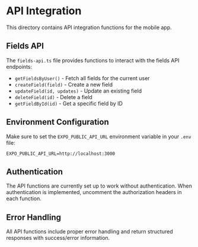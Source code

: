 # API Integration

This directory contains API integration functions for the mobile app.

## Fields API

The `fields-api.ts` file provides functions to interact with the fields API endpoints:

- `getFieldsByUser()` - Fetch all fields for the current user
- `createField(field)` - Create a new field
- `updateField(id, updates)` - Update an existing field
- `deleteField(id)` - Delete a field
- `getFieldById(id)` - Get a specific field by ID

## Environment Configuration

Make sure to set the `EXPO_PUBLIC_API_URL` environment variable in your `.env` file:

```
EXPO_PUBLIC_API_URL=http://localhost:3000
```

## Authentication

The API functions are currently set up to work without authentication. When authentication is implemented, uncomment the authorization headers in each function.

## Error Handling

All API functions include proper error handling and return structured responses with success/error information.
